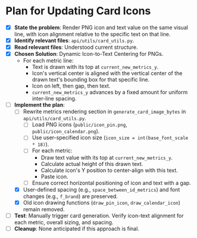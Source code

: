 # Plan for Updating Card Icons

- [x] **State the problem**: Render PNG icon and text value on the same visual line, with icon alignment relative to the specific text on that line.
- [x] **Identify relevant files**: `api/utils/card_utils.py`.
- [x] **Read relevant files**: Understood current structure.
- [x] **Chosen Solution**: Dynamic Icon-to-Text Centering for PNGs.
    - For each metric line:
        - Text is drawn with its top at `current_new_metrics_y`.
        - Icon's vertical center is aligned with the vertical center of the drawn text's bounding box for that specific line.
        - Icon on left, then gap, then text.
        - `current_new_metrics_y` advances by a fixed amount for uniform inter-line spacing.
- [ ] **Implement the plan**:
    - [ ] Rewrite metrics rendering section in `generate_card_image_bytes` in `api/utils/card_utils.py`.
        - [ ] Load PNG icons (`public/icon_pin.png`, `public/icon_calendar.png`).
        - [ ] Use user-specified icon size (`icon_size = int(base_font_scale * 18)`).
        - [ ] For each metric:
            - Draw text value with its top at `current_new_metrics_y`.
            - Calculate actual height of this drawn text.
            - Calculate icon's Y position to center-align with this text.
            - Paste icon.
        - [ ] Ensure correct horizontal positioning of icon and text with a gap.
    - [x] User-defined spacing (e.g., `space_between_id_metrics`) and font changes (e.g., `f_brand`) are preserved.
    - [x] Old icon drawing functions (`draw_pin_icon`, `draw_calendar_icon`) remain removed.
- [ ] **Test**: Manually trigger card generation. Verify icon-text alignment for each metric, overall sizing, and spacing.
- [ ] **Cleanup**: None anticipated if this approach is final. 